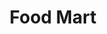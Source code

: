 ---
title: "Food Mart"
url: /vancouver/food-mart-east-fourth-plain-boulevard/
shop: Lebensmittel
---